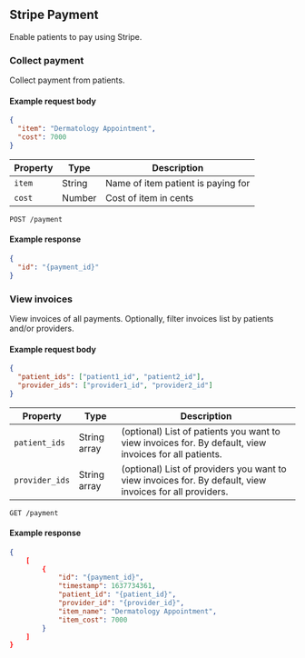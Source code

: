 ## Stripe Payment

Enable patients to pay using Stripe.

### Collect payment

Collect payment from patients. 

#### Example request body

```json
{
  "item": "Dermatology Appointment",
  "cost": 7000
}
```

Property |  Type | Description
---|---|---
`item` | String | Name of item patient is paying for
`cost` | Number | Cost of item in cents

```endpoint
POST /payment
```

#### Example response

```json
{
  "id": "{payment_id}"
}
```

### View invoices

View invoices of all payments. Optionally, filter invoices list by patients and/or providers.

#### Example request body

```json
{
  "patient_ids": ["patient1_id", "patient2_id"],
  "provider_ids": ["provider1_id", "provider2_id"]
}
```

Property |  Type | Description
---|---|---
`patient_ids` | String array | (optional) List of patients you want to view invoices for. By default, view invoices for all patients.
`provider_ids` | String array | (optional) List of providers you want to view invoices for. By default, view invoices for all providers.

```endpoint
GET /payment
```

#### Example response

```json
{ 
    [
        {
            "id": "{payment_id}",
            "timestamp": 1637734361, 
            "patient_id": "{patient_id}",
            "provider_id": "{provider_id}",
            "item_name": "Dermatology Appointment",
            "item_cost": 7000
        }
    ]
}
```